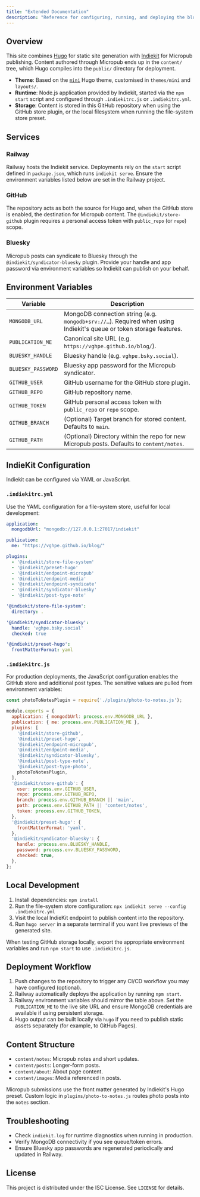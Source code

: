 ```yaml
---
title: "Extended Documentation"
description: "Reference for configuring, running, and deploying the blog"
---
```


## Overview

This site combines [Hugo](https://gohugo.io/) for static site generation with [Indiekit](https://github.com/indiekit/indiekit) for Micropub publishing. Content authored through Micropub ends up in the `content/` tree, which Hugo compiles into the `public/` directory for deployment.

- **Theme**: Based on the [`mini`](https://github.com/nodejh/hugo-theme-mini) Hugo theme, customised in `themes/mini` and `layouts/`.
- **Runtime**: Node.js application provided by Indiekit, started via the `npm start` script and configured through `.indiekitrc.js` or `.indiekitrc.yml`.
- **Storage**: Content is stored in this GitHub repository when using the GitHub store plugin, or the local filesystem when running the file-system store preset.

## Services

### Railway

Railway hosts the Indiekit service. Deployments rely on the `start` script defined in `package.json`, which runs `indiekit serve`. Ensure the environment variables listed below are set in the Railway project.

### GitHub

The repository acts as both the source for Hugo and, when the GitHub store is enabled, the destination for Micropub content. The `@indiekit/store-github` plugin requires a personal access token with `public_repo` (or `repo`) scope.

### Bluesky

Micropub posts can syndicate to Bluesky through the `@indiekit/syndicator-bluesky` plugin. Provide your handle and app password via environment variables so Indiekit can publish on your behalf.

## Environment Variables

| Variable           | Description                                                        |
| ------------------ | ------------------------------------------------------------------ |
| `MONGODB_URL`      | MongoDB connection string (e.g. `mongodb+srv://…`). Required when using Indiekit's queue or token storage features.
| `PUBLICATION_ME`   | Canonical site URL (e.g. `https://vghpe.github.io/blog/`).
| `BLUESKY_HANDLE`   | Bluesky handle (e.g. `vghpe.bsky.social`).
| `BLUESKY_PASSWORD` | Bluesky app password for the Micropub syndicator.
| `GITHUB_USER`      | GitHub username for the GitHub store plugin.
| `GITHUB_REPO`      | GitHub repository name.
| `GITHUB_TOKEN`     | GitHub personal access token with `public_repo` or `repo` scope.
| `GITHUB_BRANCH`    | (Optional) Target branch for stored content. Defaults to `main`.
| `GITHUB_PATH`      | (Optional) Directory within the repo for new Micropub posts. Defaults to `content/notes`.

## IndieKit Configuration

Indiekit can be configured via YAML or JavaScript.

### `.indiekitrc.yml`

Use the YAML configuration for a file-system store, useful for local development:

```yaml
application:
  mongodbUrl: "mongodb://127.0.0.1:27017/indiekit"

publication:
  me: "https://vghpe.github.io/blog/"

plugins:
  - '@indiekit/store-file-system'
  - '@indiekit/preset-hugo'
  - '@indiekit/endpoint-micropub'
  - '@indiekit/endpoint-media'
  - '@indiekit/endpoint-syndicate'
  - '@indiekit/syndicator-bluesky'
  - '@indiekit/post-type-note'

'@indiekit/store-file-system':
  directory: .

'@indiekit/syndicator-bluesky':
  handle: 'vghpe.bsky.social'
  checked: true

'@indiekit/preset-hugo':
  frontMatterFormat: yaml
```

### `.indiekitrc.js`

For production deployments, the JavaScript configuration enables the GitHub store and additional post types. The sensitive values are pulled from environment variables:

```js
const photoToNotesPlugin = require('./plugins/photo-to-notes.js');

module.exports = {
  application: { mongodbUrl: process.env.MONGODB_URL },
  publication: { me: process.env.PUBLICATION_ME },
  plugins: [
    '@indiekit/store-github',
    '@indiekit/preset-hugo',
    '@indiekit/endpoint-micropub',
    '@indiekit/endpoint-media',
    '@indiekit/syndicator-bluesky',
    '@indiekit/post-type-note',
    '@indiekit/post-type-photo',
    photoToNotesPlugin,
  ],
  '@indiekit/store-github': {
    user: process.env.GITHUB_USER,
    repo: process.env.GITHUB_REPO,
    branch: process.env.GITHUB_BRANCH || 'main',
    path: process.env.GITHUB_PATH || 'content/notes',
    token: process.env.GITHUB_TOKEN,
  },
  '@indiekit/preset-hugo': {
    frontMatterFormat: 'yaml',
  },
  '@indiekit/syndicator-bluesky': {
    handle: process.env.BLUESKY_HANDLE,
    password: process.env.BLUESKY_PASSWORD,
    checked: true,
  },
};
```

## Local Development

1. Install dependencies: `npm install`
2. Run the file-system store configuration: `npx indiekit serve --config .indiekitrc.yml`
3. Visit the local IndieKit endpoint to publish content into the repository.
4. Run `hugo server` in a separate terminal if you want live previews of the generated site.

When testing GitHub storage locally, export the appropriate environment variables and run `npm start` to use `.indiekitrc.js`.

## Deployment Workflow

1. Push changes to the repository to trigger any CI/CD workflow you may have configured (optional).
2. Railway automatically deploys the application by running `npm start`.
3. Railway environment variables should mirror the table above. Set the `PUBLICATION_ME` to the live site URL and ensure MongoDB credentials are available if using persistent storage.
4. Hugo output can be built locally via `hugo` if you need to publish static assets separately (for example, to GitHub Pages).

## Content Structure

- `content/notes`: Micropub notes and short updates.
- `content/posts`: Longer-form posts.
- `content/about`: About page content.
- `content/images`: Media referenced in posts.

Micropub submissions use the front matter generated by Indiekit's Hugo preset. Custom logic in `plugins/photo-to-notes.js` routes photo posts into the `notes` section.

## Troubleshooting

- Check `indiekit.log` for runtime diagnostics when running in production.
- Verify MongoDB connectivity if you see queue/token errors.
- Ensure Bluesky app passwords are regenerated periodically and updated in Railway.

## License

This project is distributed under the ISC License. See `LICENSE` for details.

